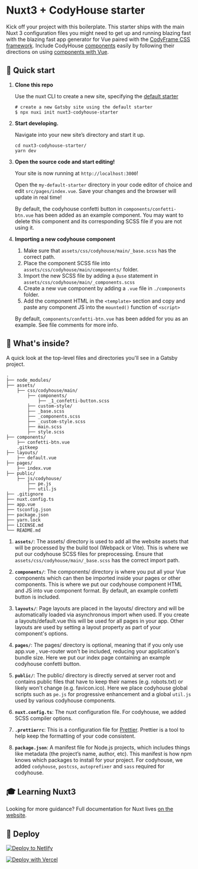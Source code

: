 # Nuxt3 + CodyHouse starter

Kick off your project with this boilerplate. This starter ships with the main Nuxt 3 configuration files you might need to get up and running blazing fast with the blazing fast app generator for Vue paired with the [CodyFrame CSS framework](https://codyhouse.co/ds/get-started). Include CodyHouse [components](https://codyhouse.co/ds/components) easily by following their directions on using [components with Vue](https://codyhouse.co/blog/post/using-the-codyhouse-components-with-vue-jst).

## 🚀 Quick start

1.  **Clone this repo**

    Use the nuxt CLI to create a new site, specifying the [default starter](https://v3.nuxtjs.org/getting-started/installation)

    ```shell
    # create a new Gatsby site using the default starter
    $ npx nuxi init nuxt3-codyhouse-starter
    ```

2.  **Start developing.**

    Navigate into your new site’s directory and start it up.

    ```shell
    cd nuxt3-codyhouse-starter/
    yarn dev
    ```

3.  **Open the source code and start editing!**

    Your site is now running at `http://localhost:3000`!

    Open the `my-default-starter` directory in your code editor of choice and edit `src/pages/index.vue`. Save your changes and the browser will update in real time!

    By default, the codyhouse confetti button in `components/confetti-btn.vue` has been added as an example component. You may want to delete this component and its corresponding SCSS file if you are not using it.


4. **Importing a new codyhouse component**
   1. Make sure that `assets/css/codyhouse/main/_base.scss` has the correct path.
   2. Place the component SCSS file into `assets/css/codyhouse/main/components/` folder.
   3. Import the new SCSS file by adding a `@use` statement in `assets/css/codyhouse/main/_components.scss`
   4. Create a new vue component by adding a `.vue` file in `./components` folder.
   5. Add the component HTML in the `<template>` section and copy and paste any component JS into the `mounted()` function of `<script>` 

    By default, `components/confetti-btn.vue` has been added for you as an example. See file comments for more info.

## 🧐 What's inside?

A quick look at the top-level files and directories you'll see in a Gatsby project.

    .
    ├── node_modules/
    ├── assets/
        ├── css/codyhouse/main/
            ├── components/
                ├── _1_confetti-button.scss
            ├── custom-style/
            ├── _base.scss
            ├── _components.scss
            ├── _custom-style.scss
            ├── main.scss
            ├── style.scss
    ├── components/
        ├── confetti-btn.vue
        .gitkeep 
    ├── layouts/
        ├── default.vue
    ├── pages/
        ├── index.vue
    ├── public/
        ├── js/codyhouse/
            ├── pe.js
            ├── util.js
    ├── .gitignore
    ├── nuxt.config.ts
    ├── app.vue
    ├── tsconfig.json
    ├── package.json
    ├── yarn.lock
    ├── LICENSE.md
    └── README.md


1.  **`assets/`**: The assets/ directory is used to add all the website assets that will be processed by the build tool (Webpack or Vite). This is where we put our codyhouse SCSS files for preprocessing. Ensure that `assets/css/codyhouse/main/_base.scss` has the correct import path.

2. **`components/`**: The components/ directory is where you put all your Vue components which can then be imported inside your pages or other components. This is where we put our codyhouse component HTML and JS into vue component format. By default, an example confetti button is included. 

3. **`layouts/`**: Page layouts are placed in the layouts/ directory and will be automatically loaded via asynchronous import when used. If you create a layouts/default.vue this will be used for all pages in your app. Other layouts are used by setting a layout property as part of your component's options.

4. **`pages/`**: The pages/ directory is optional, meaning that if you only use app.vue , vue-router won't be included, reducing your application's bundle size. Here we put our index page containing an example codyhouse confetti button.

5. **`public/`**: The public/ directory is directly served at server root and contains public files that have to keep their names (e.g. robots.txt) or likely won't change (e.g. favicon.ico). Here we place codyhouse global scripts such as `pe.js` for progressive enhancement and a global `util.js` used by various codyhouse components.   

6.  **`nuxt.config.ts`**: The nuxt configuration file. For codyhouse, we added SCSS compiler options.

7.  **`.prettierrc`**: This is a configuration file for [Prettier](https://prettier.io/). Prettier is a tool to help keep the formatting of your code consistent.

8.  **`package.json`**: A manifest file for Node.js projects, which includes things like metadata (the project’s name, author, etc). This manifest is how npm knows which packages to install for your project. For codyhouse, we added `codyhouse`, `postcss`, `autoprefixer` and `sass` required for codyhouse.


## 🎓 Learning Nuxt3

Looking for more guidance? Full documentation for Nuxt lives [on the website](https://v3.nuxtjs.org/getting-started/introduction). 

## 💫 Deploy

[![Deploy to Netlify](https://www.netlify.com/img/deploy/button.svg)](https://app.netlify.com/start/deploy?repository=https://github.com/justerhan/nuxt3-starter-codyhouse)

[![Deploy with Vercel](https://vercel.com/button)](https://vercel.com/import/project?template=https://github.com/justerhan/nuxt3-starter-codyhouse)
